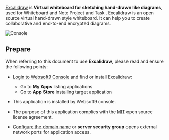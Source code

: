 [Excalidraw](https://github.com/excalidraw/excalidraw) is **Virtual whiteboard for sketching hand-drawn like diagrams**, used for Whiteboard and Note Project and Task . Excalidraw is an open source virtual hand-drawn style whiteboard. It can help you to create collaborative and end-to-end encrypted diagrams.



![Console](https://libs.websoft9.com/Websoft9/DocsPicture/zh/excalidraw/excalidraw-gui-websoft9.png)


## Prepare

When referring to this document to use **Excalidraw**, please read and ensure the following points:

- [Login to Websoft9 Console](./login-console) and find or install Excalidraw:
  - Go to **My Apps** listing applications 
  - Go to **App Store** installing target application

- This application is installed by Websoft9 console.


- The purpose of this application complies with the [MIT](https://opensource.org/licenses/MIT) open source license agreement.


- [Configure the domain name](./domain-set) or **server security group** opens external network ports for application access.
